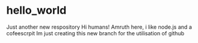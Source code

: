 # hello_world
Just another new respository
Hi humans!
Amruth here, i like node.js and a cofeescrpit
Im just creating this new branch for the utilisation of github
